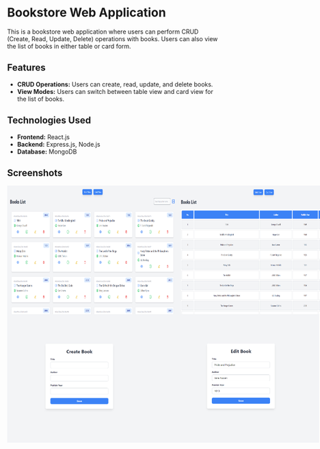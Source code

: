 # Bookstore Web Application

This is a bookstore web application where users can perform CRUD (Create, Read, Update, Delete) operations with books. Users can also view the list of books in either table or card form.

## Features

- **CRUD Operations:** Users can create, read, update, and delete books.
- **View Modes:** Users can switch between table view and card view for the list of books.

## Technologies Used

- **Frontend:** React.js
- **Backend:** Express.js, Node.js
- **Database:** MongoDB


## Screenshots
<div style="display: flex;">
    <img src="./frontend/imges Github/CardView.png" alt="Screenshot 2" width="400" height="300">
    <img src="./frontend/imges Github/TableView.png" alt="Screenshot 3" width="400" height="300">
</div>
<div style="display: flex;">
    <img src="./frontend/imges Github/CreateBook.png" alt="Screenshot 4" width="400" height="300">
    <img src="./frontend/imges Github/EditBook.png" alt="Screenshot 5" width="400" height="300">
</div>